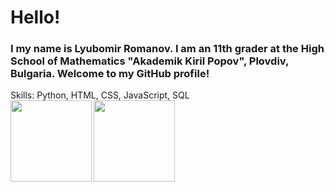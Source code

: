 # Hello!

### I my name is Lyubomir Romanov. I am an 11th grader at the High School of Mathematics "Akademik Kiril Popov", Plovdiv, Bulgaria. Welcome to my GitHub profile!
Skills: Python, HTML, CSS, JavaScript, SQL
<br>
<img height="130" align="left" src="https://github-readme-stats.vercel.app/api?username=romanov-lyubomir&count_private=true&theme=tokyonight&hide=prs&show_icons=true" style="max-width:100%;">
<img height="130" align="left" src="https://github-readme-stats.vercel.app/api/top-langs/?username=romanov-lyubomir&layout=compact&theme=tokyonight" style="max-width:100%;">
